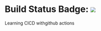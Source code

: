 # Build Status Badge: ![](https://github.com/hasan-kh/badhero/actions/workflows/pipeline.yml/badge.svg)

Learning CICD withgithub actions